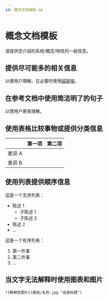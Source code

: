 ```yaml
---
id: 概念文档模板.md
---
```


# 概念文档模板

请提供您介绍的系统/概念/特性的一般信息。

## 提供尽可能多的相关信息

以便用户理解。在必要时使用[超链接](页面的网址)。

## 在参考文档中使用简洁明了的句子

以使用户更易理解。

## 使用表格比较事物或提供分类信息

|              | 第一项     | 第二项      |
| ------------ | ---------- | ----------- |
| 差异 A       |            |             |
| 差异 B       |            |             |



## 使用列表提供顺序信息

这是一个无序列表：

- 陈述 1
  - 子陈述 1
  - 子陈述 2
- 陈述 2
- ...

这是一个有序列表：

1. 第一件事
2. 第二件事
3. ...



## 当文字无法解释时使用图表和图片

`![解释性图片](路径/名称.jpg "这是标题")`
